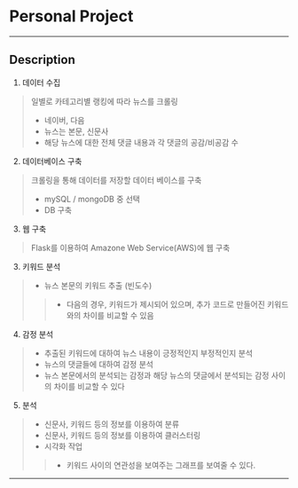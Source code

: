 # Personal Project   
---------------------------  
## Description  
1. 데이터 수집  
>  일별로 카테고리별 랭킹에 따라 뉴스를 크롤링  
> * 네이버, 다음  
> * 뉴스는 본문,  신문사  
> * 해당 뉴스에 대한 전체 댓글 내용과 각 댓글의 공감/비공감 수    

2. 데이터베이스 구축  
> 크롤링을 통해 데이터를 저장할 데이터 베이스를 구축  
> * mySQL / mongoDB 중 선택  
> * DB 구축  

3. 웹 구축  
> Flask를 이용하여 Amazone Web Service(AWS)에 웹 구축

3. 키워드 분석  
> * 뉴스 본문의 키워드 추출 (빈도수)  
>> * 다음의 경우, 키워드가 제시되어 있으며, 추가 코드로 만들어진 키워드와의 차이를 비교할 수 있음  

4. 감정 분석  
> * 추출된 키워드에 대하여 뉴스 내용이 긍정적인지 부정적인지 분석  
> * 뉴스의 댓글들에 대하여 감정 분석  
> * 뉴스 본문에서의 분석되는 감정과 해당 뉴스의 댓글에서 분석되는 감정 사이의 차이를 비교할 수 있다    

5. 분석  
> * 신문사, 키워드 등의 정보를 이용하여 분류  
> * 신문사, 키워드 등의 정보를 이용하여 클러스터링  
> * 시각화 작업  
>> * 키워드 사이의 연관성을 보여주는 그래프를 보여줄 수 있다.   
---------------------------  